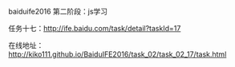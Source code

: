 # 
baiduife2016
第二阶段：js学习

任务十七：http://ife.baidu.com/task/detail?taskId=17

在线地址：http://kiko111.github.io/BaiduIFE2016/task_02/task_02_17/task.html
